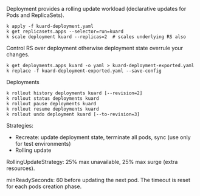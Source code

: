 Deployment provides a rolling update workload (declarative updates for Pods and ReplicaSets).

```
k apply -f kuard-deployment.yaml
k get replicasets.apps --selector=run=kuard
k scale deployment kuard --replicas=2  # scales underlying RS also
```

Control RS over deployment otherwise deployment state overrule your changes.

```
k get deployments.apps kuard -o yaml > kuard-deployment-exported.yaml
k replace -f kuard-deployment-exported.yaml --save-config
```

Deployments

```
k rollout history deployments kuard [--revision=2]
k rollout status deployments kuard
k rollout pause deployments kuard
k rollout resume deployments kuard
k rollout undo deployment kuard [--to-revision=3]
```

Strategies:

- Recreate: update deployment state, terminate all pods, sync (use only for test environments)
- Rolling update

RollingUpdateStrategy: 25% max unavailable, 25% max surge (extra resources).

minReadySeconds: 60 before updating the next pod. The timeout is reset for each pods creation phase.

